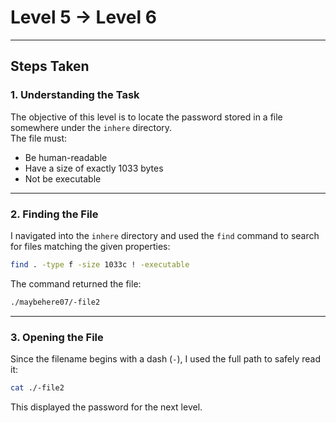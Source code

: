 # Level 5 → Level 6

---

## Steps Taken

### 1. Understanding the Task
The objective of this level is to locate the password stored in a file somewhere under the `inhere` directory.  
The file must:  
- Be human-readable  
- Have a size of exactly 1033 bytes  
- Not be executable

---

### 2. Finding the File
I navigated into the `inhere` directory and used the `find` command to search for files matching the given properties:

```bash
find . -type f -size 1033c ! -executable
```

The command returned the file:

```bash
./maybehere07/-file2
```

---

### 3. Opening the File
Since the filename begins with a dash (`-`), I used the full path to safely read it:

```bash
cat ./-file2
```

This displayed the password for the next level.
